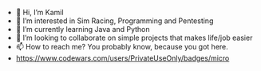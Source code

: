 - 👋 Hi, I’m Kamil
- 👀 I’m interested in Sim Racing, Programming and Pentesting
- 🌱 I’m currently learning Java and Python
- 💞️ I’m looking to collaborate on simple projects that makes life/job easier
- 📫 How to reach me? You probably know, because you got here.
- https://www.codewars.com/users/PrivateUseOnly/badges/micro
